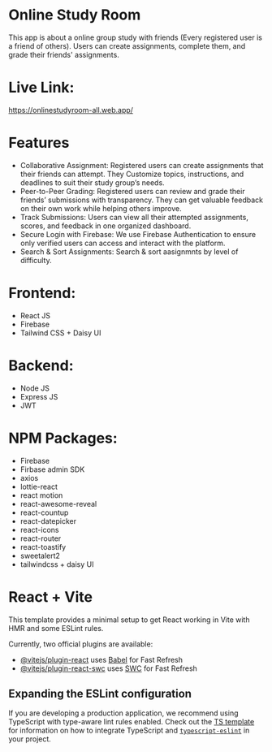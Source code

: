 # Online Study Room
This app is about a online group study with friends (Every registered user is a friend of others). Users can create assignments, complete them, and grade their friends' assignments. 

# Live Link:
https://onlinestudyroom-all.web.app/

# Features
 - Collaborative Assignment: Registered users can create assignments that their friends can attempt. They Customize topics, instructions, and deadlines to suit their study group’s needs.
 - Peer-to-Peer Grading: Registered users can review and grade their friends’ submissions with transparency. They can get valuable feedback on their own work while helping others improve.
 - Track Submissions: Users can view all their attempted assignments, scores, and feedback in one organized dashboard.
 - Secure Login with Firebase: We use Firebase Authentication to ensure only verified users can access and interact with the platform.
 - Search & Sort Assignments: Search & sort aasignmnts by level of difficulty.

# Frontend:
 - React JS
 - Firebase
 - Tailwind CSS + Daisy UI

# Backend:
- Node JS
- Express JS
- JWT

# NPM Packages:
- Firebase 
- Firbase admin SDK
- axios
- lottie-react
- react motion
- react-awesome-reveal
- react-countup
- react-datepicker
- react-icons
- react-router
- react-toastify
- sweetalert2
- tailwindcss + daisy UI


# React + Vite

This template provides a minimal setup to get React working in Vite with HMR and some ESLint rules.

Currently, two official plugins are available:

- [@vitejs/plugin-react](https://github.com/vitejs/vite-plugin-react/blob/main/packages/plugin-react) uses [Babel](https://babeljs.io/) for Fast Refresh
- [@vitejs/plugin-react-swc](https://github.com/vitejs/vite-plugin-react/blob/main/packages/plugin-react-swc) uses [SWC](https://swc.rs/) for Fast Refresh

## Expanding the ESLint configuration

If you are developing a production application, we recommend using TypeScript with type-aware lint rules enabled. Check out the [TS template](https://github.com/vitejs/vite/tree/main/packages/create-vite/template-react-ts) for information on how to integrate TypeScript and [`typescript-eslint`](https://typescript-eslint.io) in your project.

